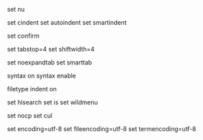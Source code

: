 set nu

set cindent 
set autoindent
set smartindent

set confirm

set tabstop=4
set shiftwidth=4

set noexpandtab
set smarttab

syntax on
syntax enable

filetype indent on

set hlsearch
set is
set wildmenu

set nocp
set cul

set encoding=utf-8
set fileencoding=utf-8
set termencoding=utf-8
